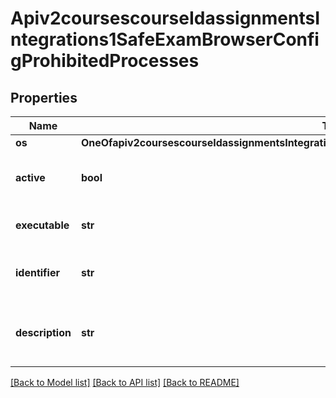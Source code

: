 # Apiv2coursescourseIdassignmentsIntegrations1SafeExamBrowserConfigProhibitedProcesses

## Properties
Name | Type | Description | Notes
------------ | ------------- | ------------- | -------------
**os** | **OneOfapiv2coursescourseIdassignmentsIntegrations1SafeExamBrowserConfigProhibitedProcessesOs** |  | [optional] 
**active** | **bool** | Sets the prohibited process to active | [optional] [default to True]
**executable** | **str** | The name of the executable | [optional] 
**identifier** | **str** | The identifier or path to the process | [optional] 
**description** | **str** | The description of the permitted process | [optional] 

[[Back to Model list]](../README.md#documentation-for-models) [[Back to API list]](../README.md#documentation-for-api-endpoints) [[Back to README]](../README.md)

